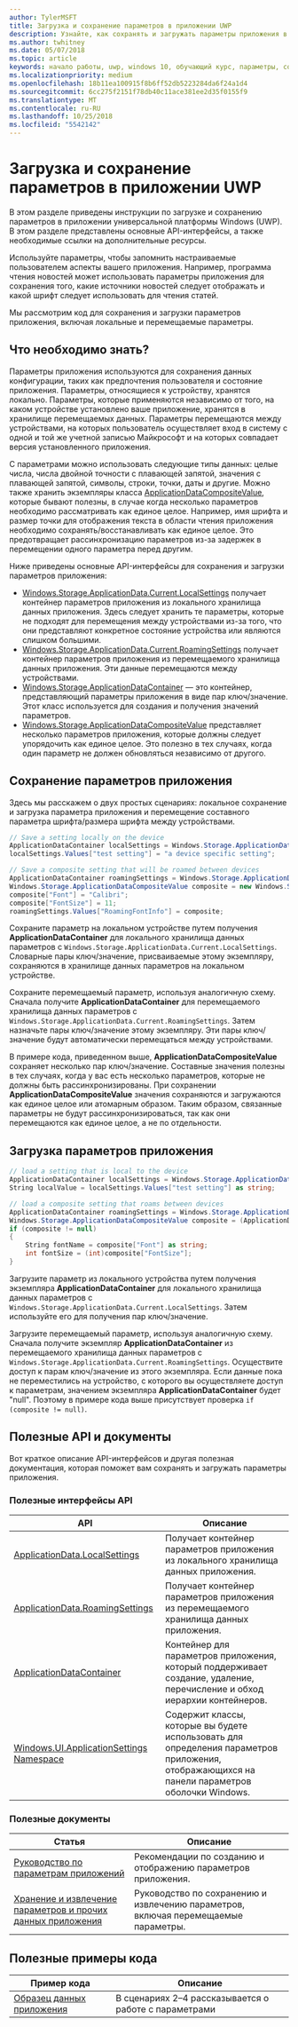 ```yaml
---
author: TylerMSFT
title: Загрузка и сохранение параметров в приложении UWP
description: Узнайте, как сохранять и загружать параметры приложения в приложениях универсальной платформы Windows.
ms.author: twhitney
ms.date: 05/07/2018
ms.topic: article
keywords: начало работы, uwp, windows 10, обучающий курс, параметры, сохранение параметров, загрузка параметров
ms.localizationpriority: medium
ms.openlocfilehash: 18b11ea100915f8b6ff52db5223284da6f24a1d4
ms.sourcegitcommit: 6cc275f2151f78db40c11ace381ee2d35f0155f9
ms.translationtype: MT
ms.contentlocale: ru-RU
ms.lasthandoff: 10/25/2018
ms.locfileid: "5542142"
---
```

# <a name="save-and-load-settings-in-a-uwp-app"></a>Загрузка и сохранение параметров в приложении UWP

В этом разделе приведены инструкции по загрузке и сохранению параметров в приложении универсальной платформы Windows (UWP). В этом разделе представлены основные API-интерфейсы, а также необходимые ссылки на дополнительные ресурсы.

Используйте параметры, чтобы запомнить настраиваемые пользователем аспекты вашего приложения. Например, программа чтения новостей может использовать параметры приложения для сохранения того, какие источники новостей следует отображать и какой шрифт следует использовать для чтения статей.

Мы рассмотрим код для сохранения и загрузки параметров приложения, включая локальные и перемещаемые параметры.

## <a name="what-do-you-need-to-know"></a>Что необходимо знать?

Параметры приложения используются для сохранения данных конфигурации, таких как предпочтения пользователя и состояние приложения.  Параметры, относящиеся к устройству, хранятся локально. Параметры, которые применяются независимо от того, на каком устройстве установлено ваше приложение, хранятся в хранилище перемещаемых данных. Параметры перемещаются между устройствами, на которых пользователь осуществляет вход в систему с одной и той же учетной записью Майкрософт и на которых совпадает версия установленного приложения.

С параметрами можно использовать следующие типы данных: целые числа, числа двойной точности с плавающей запятой, значения с плавающей запятой, символы, строки, точки, даты и другие. Можно также хранить экземпляры класса [ApplicationDataCompositeValue](https://docs.microsoft.com/uwp/api/Windows.Storage.ApplicationDataCompositeValue), которые бывают полезны, в случае когда несколько параметров необходимо рассматривать как единое целое. Например, имя шрифта и размер точки для отображения текста в области чтения приложения необходимо сохранять/восстанавливать как единое целое. Это предотвращает рассинхронизацию параметров из-за задержек в перемещении одного параметра перед другим.

Ниже приведены основные API-интерфейсы для сохранения и загрузки параметров приложения:

- [Windows.Storage.ApplicationData.Current.LocalSettings](https://docs.microsoft.com/uwp/api/Windows.Storage.ApplicationData#Windows_Storage_ApplicationData_LocalSettings) получает контейнер параметров приложения из локального хранилища данных приложения. Здесь следует хранить те параметры, которые не подходят для перемещения между устройствами из-за того, что они представляют конкретное состояние устройства или являются слишком большими.
- [Windows.Storage.ApplicationData.Current.RoamingSettings](https://docs.microsoft.com/uwp/api/windows.storage.applicationdata.roamingsettings#Windows_Storage_ApplicationData_RoamingSettings) получает контейнер параметров приложения из перемещаемого хранилища данных приложения. Эти данные перемещаются между устройствами.
- [Windows.Storage.ApplicationDataContainer](https://docs.microsoft.com/uwp/api/windows.storage.applicationdatacontainer) — это контейнер, представляющий параметры приложения в виде пар ключ/значение. Этот класс используется для создания и получения значений параметров.
- [Windows.Storage.ApplicationDataCompositeValue](https://docs.microsoft.com/uwp/api/Windows.Storage.ApplicationDataCompositeValue) представляет несколько параметров приложения, которые должны следует упорядочить как единое целое. Это полезно в тех случаях, когда один параметр не должен обновляться независимо от другого.

## <a name="save-app-settings"></a>Сохранение параметров приложения

Здесь мы расскажем о двух простых сценариях: локальное сохранение и загрузка параметра приложения и перемещение составного параметра шрифта/размера шрифта между устройствами.

 ```csharp
// Save a setting locally on the device
ApplicationDataContainer localSettings = Windows.Storage.ApplicationData.Current.LocalSettings;
localSettings.Values["test setting"] = "a device specific setting";

// Save a composite setting that will be roamed between devices
ApplicationDataContainer roamingSettings = Windows.Storage.ApplicationData.Current.RoamingSettings;
Windows.Storage.ApplicationDataCompositeValue composite = new Windows.Storage.ApplicationDataCompositeValue();
composite["Font"] = "Calibri";
composite["FontSize"] = 11;
roamingSettings.Values["RoamingFontInfo"] = composite;
 ```

Сохраните параметр на локальном устройстве путем получения **ApplicationDataContainer** для локального хранилища данных параметров с `Windows.Storage.ApplicationData.Current.LocalSettings`. Словарные пары ключ/значение, присваиваемые этому экземпляру, сохраняются в хранилище данных параметров на локальном устройстве.

Сохраните перемещаемый параметр, используя аналогичную схему. Сначала получите **ApplicationDataContainer** для перемещаемого хранилища данных параметров с `Windows.Storage.ApplicationData.Current.RoamingSettings`. Затем назначьте пары ключ/значение этому экземпляру.  Эти пары ключ/значение будут автоматически перемещаться между устройствами.

В примере кода, приведенном выше, **ApplicationDataCompositeValue** сохраняет несколько пар ключ/значение. Составные значения полезны в тех случаях, когда у вас есть несколько параметров, которые не должны быть рассинхронизированы. При сохранении **ApplicationDataCompositeValue** значения сохраняются и загружаются как единое целое или атомарным образом. Таким образом, связанные параметры не будут рассинхронизироваться, так как они перемещаются как единое целое, а не по отдельности.

## <a name="load-app-settings"></a>Загрузка параметров приложения

```csharp
// load a setting that is local to the device
ApplicationDataContainer localSettings = Windows.Storage.ApplicationData.Current.LocalSettings;
String localValue = localSettings.Values["test setting"] as string;

// load a composite setting that roams between devices
ApplicationDataContainer roamingSettings = Windows.Storage.ApplicationData.Current.RoamingSettings;
Windows.Storage.ApplicationDataCompositeValue composite = (ApplicationDataCompositeValue)roamingSettings.Values["RoamingFontInfo"];
if (composite != null)
{
    String fontName = composite["Font"] as string;
    int fontSize = (int)composite["FontSize"];
}
```

Загрузите параметр из локального устройства путем получения экземпляра **ApplicationDataContainer** для локального хранилища данных параметров с `Windows.Storage.ApplicationData.Current.LocalSettings`. Затем используйте его для получения пар ключ/значение.

Загрузите перемещаемый параметр, используя аналогичную схему. Сначала получите экземпляр **ApplicationDataContainer** из перемещаемого хранилища данных параметров с `Windows.Storage.ApplicationData.Current.RoamingSettings`. Осуществите доступ к парам ключ/значение из этого экземпляра. Если данные пока не переместились на устройство, с которого вы осуществляете доступ к параметрам, значением экземпляра **ApplicationDataContainer** будет "null". Поэтому в примере кода выше присутствует проверка `if (composite != null)`.

## <a name="useful-apis-and-docs"></a>Полезные API и документы

Вот краткое описание API-интерфейсов и другая полезная документация, которая поможет вам сохранять и загружать параметры приложения.

### <a name="useful-apis"></a>Полезные интерфейсы API

| API | Описание |
|------|---------------|
| [ApplicationData.LocalSettings](https://msdn.microsoft.com/library/windows/apps/windows.storage.applicationdata.temporaryfolder) | Получает контейнер параметров приложения из локального хранилища данных приложения. |
| [ApplicationData.RoamingSettings](https://docs.microsoft.com/uwp/api/windows.storage.applicationdata.roamingsettings) | Получает контейнер параметров приложения из перемещаемого хранилища данных приложения. |
| [ApplicationDataContainer](https://docs.microsoft.com/uwp/api/windows.storage.applicationdatacontainer) | Контейнер для параметров приложения, который поддерживает создание, удаление, перечисление и обход иерархии контейнеров. |
| [Windows.UI.ApplicationSettings Namespace](https://docs.microsoft.com/uwp/api/windows.ui.applicationsettings) | Содержит классы, которые вы будете использовать для определения параметров приложения, отображающихся на панели параметров оболочки Windows. |

### <a name="useful-docs"></a>Полезные документы

| Статья | Описание |
|-------|----------------|
| [Руководство по параметрам приложений](https://docs.microsoft.com/windows/uwp/design/app-settings/guidelines-for-app-settings) | Рекомендации по созданию и отображению параметров приложения. |
| [Хранение и извлечение параметров и прочих данных приложения](https://docs.microsoft.com/windows/uwp/design/app-settings/store-and-retrieve-app-data#create-and-read-a-local-file) | Руководство по сохранению и извлечению параметров, включая перемещаемые параметры. |

## <a name="useful-code-samples"></a>Полезные примеры кода

| Пример кода | Описание |
|-----------------|---------------|
| [Образец данных приложения](https://github.com/Microsoft/Windows-universal-samples/tree/master/Samples/ApplicationData) | В сценариях 2–4 рассказывается о работе с параметрами |
